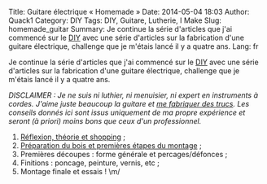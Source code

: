 Title: Guitare électrique « Homemade »
Date: 2014-05-04 18:03
Author: Quack1
Category: DIY
Tags: DIY, Guitare, Lutherie, I Make
Slug: homemade_guitar
Summary: Je continue la série d'articles que j'ai commencé sur le [DIY](/tag/diy.html) avec une série d'articles sur la fabrication d'une guitare électrique, challenge que je m'étais lancé il y a quatre ans.
Lang: fr

Je continue la série d'articles que j'ai commencé sur le [DIY](/tag/diy.html) avec une série d'articles sur la fabrication d'une guitare électrique, challenge que je m'étais lancé il y a quatre ans.

_DISCLAIMER : Je ne suis ni luthier, ni menuisier, ni expert en instruments à cordes. J'aime juste beaucoup la guitare et [me fabriquer des trucs](tag/i-make.html). Les conseils donnés ici sont issus uniquement de ma propre expérience et seront (à priori) moins bons que ceux d'un professionnel._

1. [Réflexion, théorie et shopping]({filename}/homemade_guitar_1.md) ;
1. [Préparation du bois et premières étapes du montage]({filename}/homemade_guitar_2.md) ;
1. Premières découpes : forme générale et percages/défonces ;
1. Finitions : poncage, peinture, vernis, etc ;
1. Montage finale et essais ! \m/
